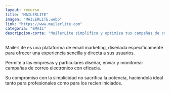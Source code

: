 ```yaml
---
layout: recurso
title: "MAILERLITE"
imagen: "MAILERLITE.webp"
link: "https://www.mailerlite.com"
categoria: "EMAIL"
descripcion-corta: "MailerLite simplifica y optimiza tus campañas de correo electrónico."
---
```


MailerLite es una plataforma de email marketing, diseñada específicamente para ofrecer una experiencia sencilla y directa a sus usuarios. 

Permite a las empresas y particulares diseñar, enviar y monitorear campañas de correo electrónico con eficacia. 

Su compromiso con la simplicidad no sacrifica la potencia, haciendola ideal tanto para profesionales como para los recien iniciados.